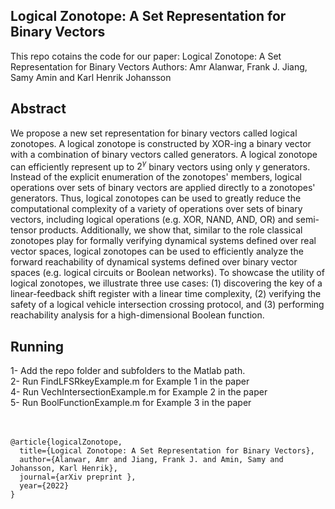 
## Logical Zonotope: A Set Representation for Binary Vectors

This repo cotains the code for our paper:
Logical Zonotope: A Set Representation for Binary Vectors
Authors: Amr Alanwar, Frank J. Jiang, Samy Amin and Karl Henrik Johansson 

## Abstract
We propose a new set representation for binary vectors called logical zonotopes.
 A logical zonotope is constructed by XOR-ing a binary vector with a combination of binary vectors called generators.
 A logical zonotope can efficiently represent up to $2^\gamma$ binary vectors using only $\gamma$ generators. 
Instead of the explicit enumeration of the zonotopes' members, logical operations over sets of binary vectors are applied directly to a zonotopes' generators. Thus, logical zonotopes can be used to greatly reduce the computational complexity of a variety of operations over sets of binary vectors, including logical operations (e.g. XOR, NAND, AND, OR) and semi-tensor products. Additionally, we show that, similar to the role classical zonotopes play for formally verifying dynamical systems defined over real vector spaces, logical zonotopes can be used to efficiently analyze the forward reachability of dynamical systems defined over binary vector spaces (e.g. logical circuits or Boolean networks).
To showcase the utility of logical zonotopes, we illustrate three use cases: (1) discovering the key of a linear-feedback shift register with a linear time complexity, (2) verifying the safety of a logical vehicle intersection crossing protocol, and (3) performing reachability analysis for a high-dimensional Boolean function.


## Running 
1- Add the repo folder and subfolders to the Matlab path.  <br />
2- Run FindLFSRkeyExample.m for Example 1 in the paper  <br />
4- Run VechIntersectionExample.m for Example 2 in the paper <br />
5- Run BoolFunctionExample.m for Example 3 in the paper <br /><br />
<br/> 



```
@article{logicalZonotope,
  title={Logical Zonotope: A Set Representation for Binary Vectors},
  author={Alanwar, Amr and Jiang, Frank J. and Amin, Samy and Johansson, Karl Henrik},
  journal={arXiv preprint },
  year={2022}
}
```


